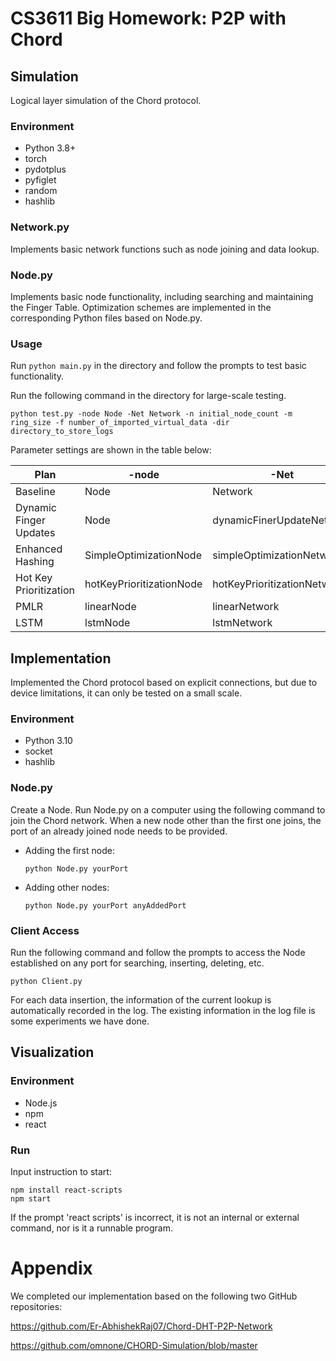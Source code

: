# CS3611 Big Homework: P2P with Chord

## Simulation

Logical layer simulation of the Chord protocol.

### Environment

- Python 3.8+
- torch
- pydotplus
- pyfiglet
- random
- hashlib

### Network.py

Implements basic network functions such as node joining and data lookup.

### Node.py

Implements basic node functionality, including searching and maintaining the Finger Table. Optimization schemes are implemented in the corresponding Python files based on Node.py.

### Usage

Run `python main.py` in the directory and follow the prompts to test basic functionality.

Run the following command in the directory for large-scale testing.

```
python test.py -node Node -Net Network -n initial_node_count -m ring_size -f number_of_imported_virtual_data -dir directory_to_store_logs
```

Parameter settings are shown in the table below:

| Plan                   | -node                    | -Net                        |
| ---------------------- | ------------------------ | --------------------------- |
| Baseline               | Node                     | Network                     |
| Dynamic Finger Updates | Node                     | dynamicFinerUpdateNetwork   |
| Enhanced Hashing       | SimpleOptimizationNode   | simpleOptimizationNetwork   |
| Hot Key Prioritization | hotKeyPrioritizationNode | hotKeyPrioritizationNetwork |
| PMLR                   | linearNode               | linearNetwork               |
| LSTM                   | lstmNode                 | lstmNetwork                 |

## Implementation

Implemented the Chord protocol based on explicit connections, but due to device limitations, it can only be tested on a small scale.

### Environment

- Python 3.10
- socket
- hashlib

### Node.py

Create a Node. Run Node.py on a computer using the following command to join the Chord network. When a new node other than the first one joins, the port of an already joined node needs to be provided.

+ Adding the first node:
    ```
    python Node.py yourPort
    ```
+ Adding other nodes:
    ```
    python Node.py yourPort anyAddedPort
    ```

### Client Access

Run the following command and follow the prompts to access the Node established on any port for searching, inserting, deleting, etc.

    python Client.py

For each data insertion, the information of the current lookup is automatically recorded in the log. The existing information in the log file is some experiments we have done.

## Visualization

### Environment

+ Node.js
+ npm
+ react

### Run

Input instruction to start:  

```
npm install react-scripts
npm start
```

If the prompt 'react scripts' is incorrect, it is not an internal or external command, nor is it a runnable program.

# Appendix

We completed our implementation based on the following two GitHub repositories:

https://github.com/Er-AbhishekRaj07/Chord-DHT-P2P-Network

https://github.com/omnone/CHORD-Simulation/blob/master
